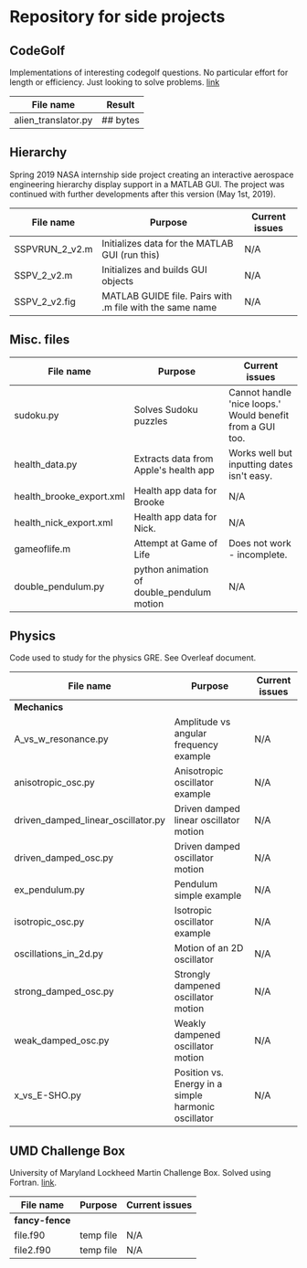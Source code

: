 # Repository for side projects


## CodeGolf

Implementations of interesting codegolf questions. No particular effort for length or efficiency. Just looking to solve problems. [link](https://codegolf.stackexchange.com)

| File name            | Result                                                                                              |
| -------------------- | --------------------------------------------------------------------------------------------------- |
| alien_translator.py  | ## bytes                                                                                            |



## Hierarchy

Spring 2019 NASA internship side project creating an interactive aerospace engineering hierarchy display support in a MATLAB GUI. The project was continued with further developments after this version (May 1st, 2019).

| File name      | Purpose                                                  | Current issues                                 |
| -------------- | -------------------------------------------------------- | ---------------------------------------------- |
| SSPVRUN_2_v2.m | Initializes data for the MATLAB GUI (run this)           | N/A                                            |
| SSPV_2_v2.m    | Initializes and builds GUI objects                       | N/A                                            |
| SSPV_2_v2.fig  | MATLAB GUIDE file. Pairs with .m file with the same name | N/A                                            |



## Misc. files

| File name      | Purpose                                  | Current issues                                                |
| -------------- | ---------------------------------------- | ------------------------------------------------------------- |
| sudoku.py      | Solves Sudoku puzzles                    | Cannot handle 'nice loops.' Would benefit from a GUI too.     |
| health_data.py | Extracts data from Apple's health app    | Works well but inputting dates isn't easy.                    |
| health_brooke_export.xml | Health app data for Brooke     | N/A                                                           |
| health_nick_export.xml | Health app data for Nick.        | N/A                                                           |
| gameoflife.m   | Attempt at Game of Life                  | Does not work - incomplete.                                   |
| double_pendulum.py | python animation of double_pendulum motion | N/A                                                     |




## Physics

Code used to study for the physics GRE. See Overleaf document.

| File name                           | Purpose                                  | Current issues                            |
| ----------------------------------- | ---------------------------------------- | ----------------------------------------- |
| **Mechanics** |
| A_vs_w_resonance.py                 | Amplitude vs angular frequency example   | N/A                                       |
| anisotropic_osc.py                  | Anisotropic oscillator example           | N/A                                       |
| driven_damped_linear_oscillator.py  | Driven damped linear oscillator motion   | N/A                                       |
| driven_damped_osc.py                | Driven damped oscillator motion          | N/A                                       |
| ex_pendulum.py                      | Pendulum simple example                  | N/A                                       |
| isotropic_osc.py                    | Isotropic oscillator example             | N/A                                       |
| oscillations_in_2d.py               | Motion of an 2D oscillator               | N/A                                       |
| strong_damped_osc.py                | Strongly dampened oscillator motion      | N/A                                       |
| weak_damped_osc.py                  | Weakly dampened oscillator motion        | N/A                                       |
| x_vs_E-SHO.py                       | Position vs. Energy in a simple harmonic oscillator | N/A                            |




## UMD Challenge Box

University of Maryland Lockheed Martin Challenge Box. Solved using Fortran. [link](https://challengebox.cs.umd.edu/2019/index.html).

| File name                           | Purpose                                  | Current issues                            |
| ----------------------------------- | ---------------------------------------- | ----------------------------------------- |
| **fancy-fence** |
| file.f90                            | temp file                                | N/A                                       |
| file2.f90                           | temp file                                | N/A                                       |



